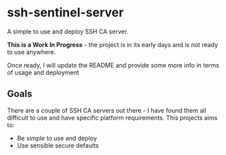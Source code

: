 # ssh-sentinel-server

A simple to use and deploy SSH CA server.

**This is a Work In Progress** - the project is in its early days and is not ready to use anywhere.

Once ready, I will update the README and provide some more info in terms of usage and deployment

## Goals

There are a couple of SSH CA servers out there - I have found them all difficult to use and have specific platform
requirements. This projects aims to:

- Be simple to use and deploy
- Use sensible secure defaults
